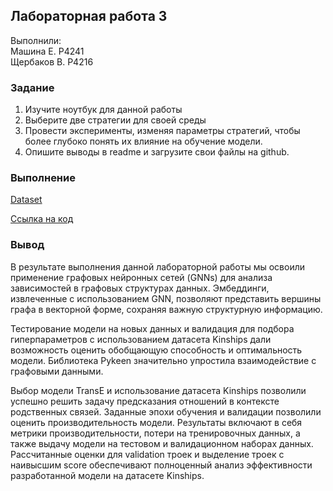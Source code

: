 ## Лабораторная работа 3

Выполнили: <br>
Машина Е. P4241 <br>
Щербаков В. P4216

### Задание

1. Изучите ноутбук для данной работы
2. Выберите две стратегии для своей среды
3. Провести эксперименты, изменяя параметры стратегий, 
чтобы более глубоко понять их влияние на обучение 
модели.
4. Опишите выводы в readme и загрузите свои файлы на 
github.

### Выполнение
[Dataset](https://pykeen.readthedocs.io/en/stable/api/pykeen.datasets.Kinships.html)

[Ссылка на код](./KG_№1.ipynb)

### Вывод
В результате выполнения данной лабораторной работы мы освоили применение графовых нейронных сетей (GNNs) для анализа зависимостей в графовых структурах данных. Эмбеддинги, извлеченные с использованием GNN, позволяют представить вершины графа в векторной форме, сохраняя важную структурную информацию.

Тестирование модели на новых данных и валидация для подбора гиперпараметров с использованием датасета Kinships дали возможность оценить обобщающую способность и оптимальность модели. Библиотека Pykeen значительно упростила взаимодействие с графовыми данными.

Выбор модели TransE и использование датасета Kinships позволили успешно решить задачу предсказания отношений в контексте родственных связей. Заданные эпохи обучения и валидации позволили оценить производительность модели. Результаты включают в себя метрики производительности, потери на тренировочных данных, а также выдачу модели на тестовом и валидационном наборах данных. Рассчитанные оценки для validation троек и выделение троек с наивысшим score обеспечивают полноценный анализ эффективности разработанной модели на датасете Kinships.
